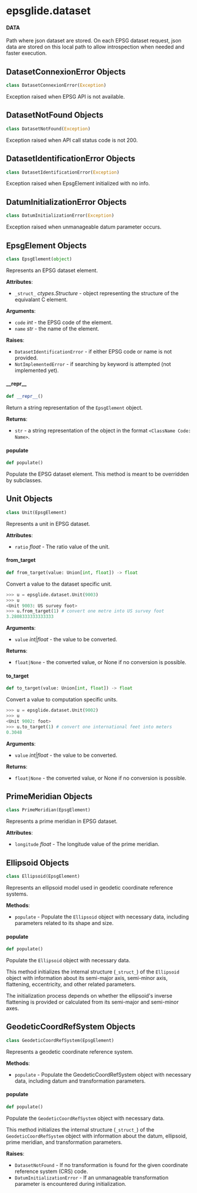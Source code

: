 <a id="epsglide.dataset"></a>

# epsglide.dataset

<a id="epsglide.dataset.DATA"></a>

#### DATA

Path where json dataset are stored. On each EPSG dataset request, json data
are stored on this local path to allow introspection when needed and faster
execution.

<a id="epsglide.dataset.DatasetConnexionError"></a>

## DatasetConnexionError Objects

```python
class DatasetConnexionError(Exception)
```

Exception raised when EPSG API is not available.

<a id="epsglide.dataset.DatasetNotFound"></a>

## DatasetNotFound Objects

```python
class DatasetNotFound(Exception)
```

Exception raised when API call status code is not 200.

<a id="epsglide.dataset.DatasetIdentificationError"></a>

## DatasetIdentificationError Objects

```python
class DatasetIdentificationError(Exception)
```

Exception raised when EpsgElement initialized with no info.

<a id="epsglide.dataset.DatumInitializationError"></a>

## DatumInitializationError Objects

```python
class DatumInitializationError(Exception)
```

Exception raised when unmanageable datum parameter occurs.

<a id="epsglide.dataset.EpsgElement"></a>

## EpsgElement Objects

```python
class EpsgElement(object)
```

Represents an EPSG dataset element.

**Attributes**:

- `_struct_` _ctypes.Structure_ - object representing the structure of the
  equivalant C element.
  

**Arguments**:

- `code` _int_ - the EPSG code of the element.
- `name` _str_ - the name of the element.
  

**Raises**:

- `DatasetIdentificationError` - if either EPSG code or name is not
  provided.
- `NotImplementedError` - if searching by keyword is attempted (not
  implemented yet).

<a id="epsglide.dataset.EpsgElement.__repr__"></a>

#### \_\_repr\_\_

```python
def __repr__()
```

Return a string representation of the `EpsgElement` object.

**Returns**:

- `str` - a string representation of the object in the format
  `<ClassName Code: Name>`.

<a id="epsglide.dataset.EpsgElement.populate"></a>

#### populate

```python
def populate()
```

Populate the EPSG dataset element. This method is meant to be
overridden by subclasses.

<a id="epsglide.dataset.Unit"></a>

## Unit Objects

```python
class Unit(EpsgElement)
```

Represents a unit in EPSG dataset.

**Attributes**:

- `ratio` _float_ - The ratio value of the unit.

<a id="epsglide.dataset.Unit.from_target"></a>

#### from\_target

```python
def from_target(value: Union[int, float]) -> float
```

Convert a value to the dataset specific unit.


```python
>>> u = epsglide.dataset.Unit(9003)
>>> u
<Unit 9003: US survey foot>
>>> u.from_target(1) # convert one metre into US survey foot
3.2808333333333333
```

**Arguments**:

- `value` _int|float_ - the value to be converted.
  

**Returns**:

- `float|None` - the converted value, or None if no conversion is
  possible.

<a id="epsglide.dataset.Unit.to_target"></a>

#### to\_target

```python
def to_target(value: Union[int, float]) -> float
```

Convert a value to computation specific units.


```python
>>> u = epsglide.dataset.Unit(9002)
>>> u
<Unit 9002: foot>
>>> u.to_target(1) # convert one international feet into meters
0.3048
```

**Arguments**:

- `value` _int|float_ - the value to be converted.
  

**Returns**:

- `float|None` - the converted value, or None if no conversion is
  possible.

<a id="epsglide.dataset.PrimeMeridian"></a>

## PrimeMeridian Objects

```python
class PrimeMeridian(EpsgElement)
```

Represents a prime meridian in EPSG dataset.

**Attributes**:

- `longitude` _float_ - The longitude value of the prime meridian.

<a id="epsglide.dataset.Ellipsoid"></a>

## Ellipsoid Objects

```python
class Ellipsoid(EpsgElement)
```

Represents an ellipsoid model used in geodetic coordinate reference
systems.

**Methods**:

- `populate` - Populate the `Ellipsoid` object with necessary data,
  including parameters related to its shape and size.

<a id="epsglide.dataset.Ellipsoid.populate"></a>

#### populate

```python
def populate()
```

Populate the `Ellipsoid` object with necessary data.

This method initializes the internal structure (`_struct_`) of the
`Ellipsoid` object with information about its semi-major axis,
semi-minor axis, flattening, eccentricity, and other related
parameters.

The initialization process depends on whether the ellipsoid's
inverse flattening is provided or calculated from its semi-major
and semi-minor axes.

<a id="epsglide.dataset.GeodeticCoordRefSystem"></a>

## GeodeticCoordRefSystem Objects

```python
class GeodeticCoordRefSystem(EpsgElement)
```

Represents a geodetic coordinate reference system.

**Methods**:

- `populate` - Populate the GeodeticCoordRefSystem object with necessary
  data, including datum and transformation parameters.

<a id="epsglide.dataset.GeodeticCoordRefSystem.populate"></a>

#### populate

```python
def populate()
```

Populate the `GeodeticCoordRefSystem` object with necessary data.

This method initializes the internal structure (`_struct_`) of the
`GeodeticCoordRefSystem` object with information about the datum,
ellipsoid, prime meridian, and transformation parameters.

**Raises**:

- `DatasetNotFound` - If no transformation is found for the given
  coordinate reference system (CRS) code.
- `DatumInitializationError` - If an unmanageable transformation
  parameter is encountered during initialization.


